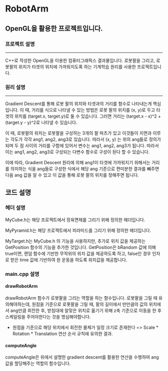 # RobotArm
## OpenGL을 활용한 프로젝트입니다.
### 프로젝트 설명
---
C++로 작성한 OpenGL을 이용한 컴퓨터그래픽스 결과물입니다.
로봇팔을 그리고, 로봇팔의 위치가 타겟의 위치에 가까워지도록 하는 기계학습 원리를 사용한 프로젝트입니다.

### 원리 설명
---
Gradient Descent를 통해 로봇 팔의 위치와 타겟과의 거리를 함수로 나타내는게 핵심입니다.
이 때, 거리를 식으로 나타낼 수 있는 방법은 로봇 팔의 위치를 (x, y)로 두고 타겟의 위치를 (target.x, target.y)로 둘 수 있습니다.
그러면 거리는 (target.x - x)^2 + (target.y - y)^2로 나타낼 수 있습니다.

이 때, 로봇팔의 위치는 로봇팔을 구성하는 3개의 팔 파츠가 있고 이것들이 지면과 이루는 각도가 각각 ang1, ang2, ang3로 있습니다.
따라서 (x, y) 는 위의 ang들로 정의가 되며 두 점 사이의 거리를 구함에 있어서 변수는 ang1, ang2, ang3가 됩니다. 따라서 이는 ang1, ang2, ang3로 구성되는 다변수 함수로 구성이 된다 할 수 있습니다.

이에 따라, Gradient Descent 원리에 의해 ang1이 타겟에 가까워지기 위해서는 거리를 의미하는 식을 ang들로 구성한 식에서 해당 ang 기준으로 편미분한 결과를 뺴주면 다음 ang 값을 알 수 있고 이 값을 통해 로봇 팔의 위치를 정해주면 됩니다.

## 코드 설명
### 헤더 설명
MyCube.h는 해당 프로젝트에서 정육면체를 그리기 위해 정의한 헤더입니다.

MyPyramid.h는 해당 프로젝트에서 피라미드를 그리기 위해 정의한 헤더입니다.

MyTarget.h는 MyCube.h 의 기능을 사용하지만, 추가로 위치 값을 제공하는 GetPosition 함수의 기능을 추가한 것입니다.
GetPosition은 bRandom 값에 의해 true이면, 랜덤 함수에 기반한 무작위의 위치 값을 제공하도록 하고, false인 경우 인자로 받은 time 값에 기반하여 원 운동을 하도록 위치값을 제공합니다.

### main.cpp 설명

#### drawRobotArm
drawRobotArm 함수가 로봇팔을 그리는 역할을 하는 함수입니다.
로봇팔을 그릴 때 유의해야하는데, 원점을 기준으로 로폿팔을 그릴 때, 팔의 길이에서 반만큼의 값의 위치에서 ang만큼 회전한 후, 받침대에 알맞은 위치로 옮기기 위해 z축 기준으로 이동을 한 후 스케일링을 주어야한다는 것을 명심해야합니다.
* 원점을 기준으로 해당 위치에서 회전한 물체가 일정 크기로 존재한다 => Scale * Rotation * Translation 연산 순서 규칙에 유의한 결과.

#### computeAngle 
computeAngle은 위에서 설명한 gradient descent를 활용한 연산을 수행하여 ang 값을 할당해주는 역할의 함수입니다.
